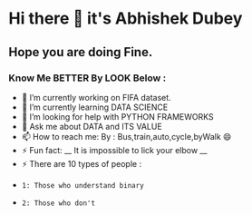 # Hi there 👋 it's Abhishek Dubey 
## Hope you are doing Fine.

### Know Me BETTER By LOOK Below :

- 🔭 I’m currently working on FIFA dataset.
- 🌱 I’m currently learning DATA SCIENCE
- 🤔 I’m looking for help with PYTHON FRAMEWORKS
- 💬 Ask me about DATA and ITS VALUE
- 📫 How to reach me: By : Bus,train,auto,cycle,byWalk 😄
- ⚡ Fun fact: __	It is impossible to lick your elbow __
- ⚡ There are 10 types of people :
-     1: Those who understand binary
-     2: Those who don't 
